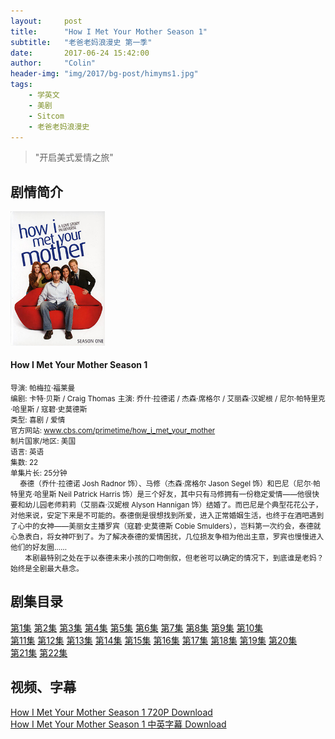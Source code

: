 ```yaml
---
layout:     post
title:      "How I Met Your Mother Season 1"
subtitle:   "老爸老妈浪漫史 第一季"
date:       2017-06-24 15:42:00
author:     "Colin"
header-img: "img/2017/bg-post/himyms1.jpg"
tags:
    - 学英文
    - 美剧
    - Sitcom
    - 老爸老妈浪漫史
---
```


> "开启美式爱情之旅"

## 剧情简介

<div class="media">
    <div class="media-left" style="width:30%;max-width:250px;">
        <img class="media-object" src="/img/2017/in-post/himyms1-poster.jpg" />
    </div>
    <div class="media-body">
        <h4 class="media-heading">How I Met Your Mother Season 1</h4>
            <small>导演: 帕梅拉·福莱曼</small><br/>
            <small>编剧: 卡特·贝斯 / Craig Thomas</small>
            <small>主演: 乔什·拉德诺 / 杰森·席格尔 / 艾丽森·汉妮根 / 尼尔·帕特里克·哈里斯 / 寇碧·史莫德斯</small><br/>
            <small>类型: 喜剧 / 爱情</small><br/>
            <small>官方网站: <a href="http://www.cbs.com/primetime/how_i_met_your_mother">www.cbs.com/primetime/how_i_met_your_mother</a></small><br/>
            <small>制片国家/地区: 美国</small><br/>
            <small>语言: 英语</small><br/>
            <small>集数: 22</small><br/>
            <small>单集片长: 25分钟</small><br/>
    </div>
</div>
<small>
　  泰德（乔什·拉德诺 Josh Radnor 饰）、马修（杰森·席格尔 Jason Segel 饰）和巴尼（尼尔·帕特里克·哈里斯 Neil Patrick Harris 饰）是三个好友，其中只有马修拥有一份稳定爱情——他很快要和幼儿园老师莉莉（艾丽森·汉妮根 Alyson Hannigan 饰）结婚了。而巴尼是个典型花花公子，对他来说，安定下来是不可能的。泰德倒是很想找到所爱，进入正常婚姻生活，也终于在酒吧遇到了心中的女神——美丽女主播罗宾（寇碧·史莫德斯 Cobie Smulders），岂料第一次约会，泰德就心急表白，将女神吓到了。为了解决泰德的爱情困扰，几位损友争相为他出主意，罗宾也慢慢进入他们的好友圈…… <br/>
　　本剧最特别之处在于以泰德未来小孩的口吻倒叙，但老爸可以确定的情况下，到底谁是老妈？始终是全剧最大悬念。
</small>

## 剧集目录

<a href="../HIMYMS01E01"><span class="label label-info">第1集</span></a>
<a href="../HIMYMS01E02"><span class="label label-primary">第2集</span></a>
<a href="../HIMYMS01E03"><span class="label label-info">第3集</span></a>
<a href="../HIMYMS01E04"><span class="label label-primary">第4集</span></a>
<a href="../HIMYMS01E05"><span class="label label-info">第5集</span></a>
<a href="../HIMYMS01E06"><span class="label label-primary">第6集</span></a>
<a href="../HIMYMS01E07"><span class="label label-info">第7集</span></a>
<a href="../HIMYMS01E08"><span class="label label-primary">第8集</span></a>
<a href="../HIMYMS01E09"><span class="label label-info">第9集</span></a>
<a href="../HIMYMS01E010"><span class="label label-primary">第10集</span></a>
<br/>
<a href="../HIMYMS01E011"><span class="label label-primary">第11集</span></a>
<a href="../HIMYMS01E012"><span class="label label-info">第12集</span></a>
<a href="../HIMYMS01E013"><span class="label label-primary">第13集</span></a>
<a href="../HIMYMS01E014"><span class="label label-info">第14集</span></a>
<a href="../HIMYMS01E015"><span class="label label-primary">第15集</span></a>
<a href="../HIMYMS01E016"><span class="label label-info">第16集</span></a>
<a href="../HIMYMS01E017"><span class="label label-primary">第17集</span></a>
<a href="../HIMYMS01E018"><span class="label label-info">第18集</span></a>
<a href="../HIMYMS01E019"><span class="label label-primary">第19集</span></a>
<a href="../HIMYMS01E010"><span class="label label-info">第20集</span></a>
<br/>
<a href="../HIMYMS01E021"><span class="label label-info">第21集</span></a>
<a href="../HIMYMS01E022"><span class="label label-primary">第22集</span></a>

## 视频、字幕

[How I Met Your Mother Season 1 720P Download](http://www.kmeiju.net/archives/504.html#download)<br>
[How I Met Your Mother Season 1 中英字幕 Download](/res/subtitle/himym-season1.zip)